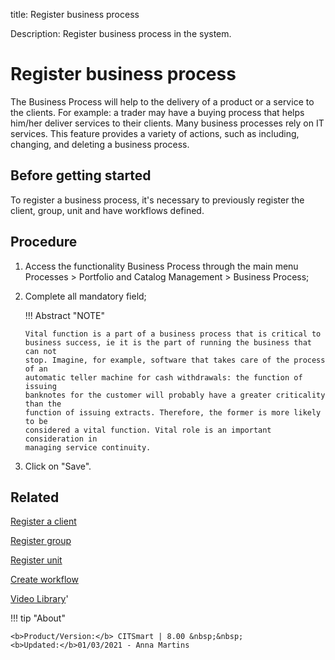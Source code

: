 title: Register business process

Description: Register business process in the system.
# Register business process

The Business Process will help to the delivery of a product or a service to the clients. For example: a trader may have a buying process that helps him/her deliver services to their clients. Many business processes rely on IT services.
This feature provides a variety of actions, such as including, changing, and deleting a business process.

Before getting started
--------------------------

To register a business process, it's necessary to previously register the
client, group, unit and have workflows defined.

Procedure
-------------

1.  Access the functionality Business Process through the main menu Processes \>
    Portfolio and Catalog Management \> Business Process;

2.  Complete all mandatory field;

    !!! Abstract "NOTE"

        Vital function is a part of a business process that is critical to
        business success, ie it is the part of running the business that can not
        stop. Imagine, for example, software that takes care of the process of an
        automatic teller machine for cash withdrawals: the function of issuing
        banknotes for the customer will probably have a greater criticality than the
        function of issuing extracts. Therefore, the former is more likely to be
        considered a vital function. Vital role is an important consideration in
        managing service continuity.  

3.  Click on "Save".

Related
-------

[Register a client](/en-us/citsmart-platform-8/processes/portfolio-and-catalog/configuration/register-client.html)

[Register group](/en-us/citsmart-platform-8/initial-settings/access-settings/user/register-groups.html)

[Register unit](/en-us/citsmart-platform-8/platform-administration/region-and-language/register-unit.html)

[Create workflow](/en-us/citsmart-platform-8/workflow/use/create-flow.html)


<i class='fa fa-youtube-play  fa-2x' style='color:#97ce17;vertical-align: middle;'> </i> [Video Library](https://www.youtube.com/playlist?list=PLB5qK2uzf2RPsG8HdkE7qEHB39yEI_T8y)'

!!! tip "About"

    <b>Product/Version:</b> CITSmart | 8.00 &nbsp;&nbsp;
    <b>Updated:</b>01/03/2021 - Anna Martins
